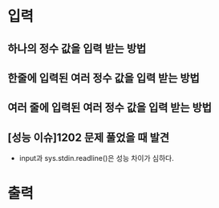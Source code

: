 # 입력

## 하나의 정수 값을 입력 받는 방법
## 한줄에 입력된 여러 정수 값을 입력 받는 방법
## 여러 줄에 입력된 여러 정수 값을 입력 받는 방법

## [성능 이슈]1202 문제 풀었을 때 발견 
- input과 sys.stdin.readline()은 성능 차이가 심하다.


# 출력
